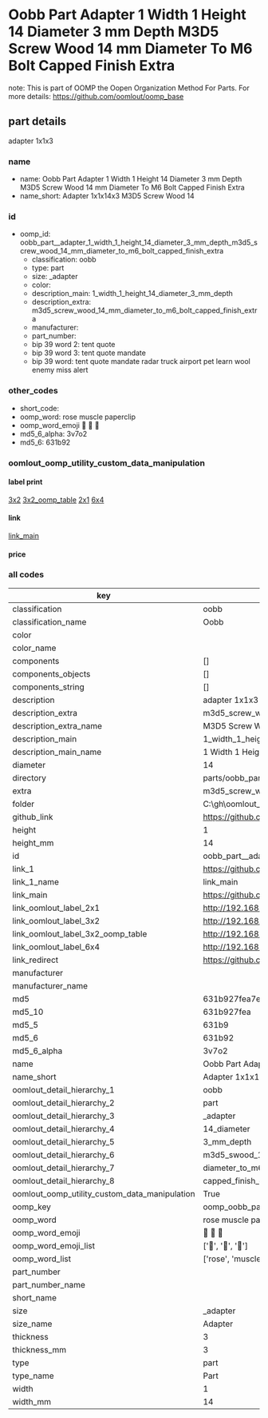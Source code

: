 # Oobb Part  Adapter 1 Width 1 Height 14 Diameter 3 mm Depth M3D5 Screw Wood 14 mm Diameter To M6 Bolt Capped Finish Extra  

note: This is part of OOMP the Oopen Organization Method For Parts. For more details: https://github.com/oomlout/oomp_base

##  part details
  



 adapter 1x1x3



### name
* name: Oobb Part  Adapter 1 Width 1 Height 14 Diameter 3 mm Depth M3D5 Screw Wood 14 mm Diameter To M6 Bolt Capped Finish Extra
* name_short: Adapter 1x1x14x3 M3D5 Screw Wood 14
### id
* oomp_id: oobb_part__adapter_1_width_1_height_14_diameter_3_mm_depth_m3d5_screw_wood_14_mm_diameter_to_m6_bolt_capped_finish_extra
  * classification: oobb
  * type: part
  * size: _adapter
  * color: 
  * description_main: 1_width_1_height_14_diameter_3_mm_depth
  * description_extra: m3d5_screw_wood_14_mm_diameter_to_m6_bolt_capped_finish_extra
  * manufacturer: 
  * part_number: 
  * bip 39 word 2: tent quote
  * bip 39 word 3: tent quote mandate
  * bip 39 word: tent quote mandate radar truck airport pet learn wool enemy miss alert

### other_codes
* short_code: 
* oomp_word: rose muscle paperclip
* oomp_word_emoji :rose: :muscle: :paperclip:
* md5_6_alpha: 3v7o2
* md5_6: 631b92






### oomlout_oomp_utility_custom_data_manipulation
#### label print
[3x2](http://192.168.1.245:1112/?label=oomp%203v7o2)
[3x2_oomp_table](http://192.168.1.108:1112/?label=oomp%203v7o2)
[2x1](http://192.168.1.242:1112/?label=oomp%203v7o2)
[6x4](http://192.168.1.55:1112/?label=oomp%203v7o2)    

#### link

[link_main](https://github.com/oomlout/oomlout_oobb_version_4_generated_parts/tree/main/navigation_oomp/oobb/part/_adapter/1_width_1_height_14_diameter_3_mm_depth/m3d5_screw_wood_14_mm_diameter_to_m6_bolt_capped_finish_extra/part)                              

#### price







### all codes 
| key | value |  
| --- | --- |  
| classification | oobb |  
| classification_name | Oobb |  
| color |  |  
| color_name |  |  
| components | [] |  
| components_objects | [] |  
| components_string | [] |  
| description |  adapter 1x1x3 |  
| description_extra | m3d5_screw_wood_14_mm_diameter_to_m6_bolt_capped_finish_extra |  
| description_extra_name | M3D5 Screw Wood 14 mm Diameter To M6 Bolt Capped Finish Extra |  
| description_main | 1_width_1_height_14_diameter_3_mm_depth |  
| description_main_name | 1 Width 1 Height 14 Diameter 3 mm Depth |  
| diameter | 14 |  
| directory | parts/oobb_part__adapter_1_width_1_height_14_diameter_3_mm_depth_m3d5_screw_wood_14_mm_diameter_to_m6_bolt_capped_finish_extra |  
| extra | m3d5_screw_wood_14_mm_diameter_to_m6_bolt_capped_finish |  
| folder | C:\gh\oomlout_oobb_version_4_generated_parts\parts\oobb_part__adapter_1_width_1_height_14_diameter_3_mm_depth_m3d5_screw_wood_14_mm_diameter_to_m6_bolt_capped_finish_extra |  
| github_link | https://github.com/oomlout/oomlout_oomp_part_src/tree/main/parts/oobb_part__adapter_1_width_1_height_14_diameter_3_mm_depth_m3d5_screw_wood_14_mm_diameter_to_m6_bolt_capped_finish_extra |  
| height | 1 |  
| height_mm | 14 |  
| id | oobb_part__adapter_1_width_1_height_14_diameter_3_mm_depth_m3d5_screw_wood_14_mm_diameter_to_m6_bolt_capped_finish_extra |  
| link_1 | https://github.com/oomlout/oomlout_oobb_version_4_generated_parts/tree/main/navigation_oomp/oobb/part/_adapter/1_width_1_height_14_diameter_3_mm_depth/m3d5_screw_wood_14_mm_diameter_to_m6_bolt_capped_finish_extra/part |  
| link_1_name | link_main |  
| link_main | https://github.com/oomlout/oomlout_oobb_version_4_generated_parts/tree/main/navigation_oomp/oobb/part/_adapter/1_width_1_height_14_diameter_3_mm_depth/m3d5_screw_wood_14_mm_diameter_to_m6_bolt_capped_finish_extra/part |  
| link_oomlout_label_2x1 | http://192.168.1.242:1112/?label=oomp%203v7o2 |  
| link_oomlout_label_3x2 | http://192.168.1.245:1112/?label=oomp%203v7o2 |  
| link_oomlout_label_3x2_oomp_table | http://192.168.1.108:1112/?label=oomp%203v7o2 |  
| link_oomlout_label_6x4 | http://192.168.1.55:1112/?label=oomp%203v7o2 |  
| link_redirect | https://github.com/oomlout/oomlout_oobb_version_4_generated_parts/tree/main/parts/oobb__adapter_01_01_14_03_ex_m3d5_screw_wood_14_mm_diameter_to_m6_bolt_capped_finish |  
| manufacturer |  |  
| manufacturer_name |  |  
| md5 | 631b927fea7ed46c16749b0b0e2c06fa |  
| md5_10 | 631b927fea |  
| md5_5 | 631b9 |  
| md5_6 | 631b92 |  
| md5_6_alpha | 3v7o2 |  
| name | Oobb Part  Adapter 1 Width 1 Height 14 Diameter 3 mm Depth M3D5 Screw Wood 14 mm Diameter To M6 Bolt Capped Finish Extra |  
| name_short | Adapter 1x1x14x3 M3D5 Screw Wood 14 |  
| oomlout_detail_hierarchy_1 | oobb |  
| oomlout_detail_hierarchy_2 | part |  
| oomlout_detail_hierarchy_3 | _adapter |  
| oomlout_detail_hierarchy_4 | 14_diameter |  
| oomlout_detail_hierarchy_5 | 3_mm_depth |  
| oomlout_detail_hierarchy_6 | m3d5_swood_14_mm |  
| oomlout_detail_hierarchy_7 | diameter_to_m6_bolt |  
| oomlout_detail_hierarchy_8 | capped_finish_extra |  
| oomlout_oomp_utility_custom_data_manipulation | True |  
| oomp_key | oomp_oobb_part__adapter_1_width_1_height_14_diameter_3_mm_depth_m3d5_screw_wood_14_mm_diameter_to_m6_bolt_capped_finish_extra |  
| oomp_word | rose muscle paperclip |  
| oomp_word_emoji | :rose: :muscle: :paperclip: |  
| oomp_word_emoji_list | [':rose:', ':muscle:', ':paperclip:'] |  
| oomp_word_list | ['rose', 'muscle', 'paperclip'] |  
| part_number |  |  
| part_number_name |  |  
| short_name |  |  
| size | _adapter |  
| size_name |  Adapter |  
| thickness | 3 |  
| thickness_mm | 3 |  
| type | part |  
| type_name | Part |  
| width | 1 |  
| width_mm | 14 |  
